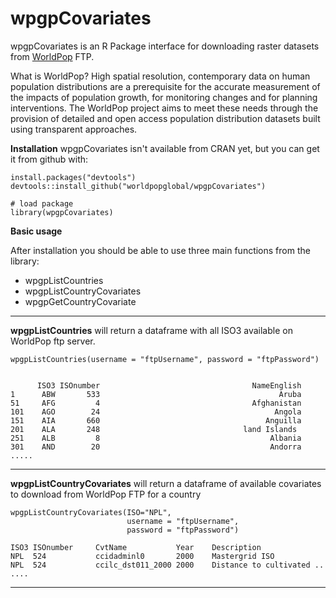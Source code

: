 wpgpCovariates
===================
wpgpCovariates is an R Package interface for downloading raster datasets from [WorldPop](http://www.worldpop.org.uk/) FTP.

What is WorldPop?
High spatial resolution, contemporary data on human population distributions are a prerequisite for the accurate measurement of the impacts of population growth, for monitoring changes and for planning interventions. The WorldPop project aims to meet these needs through the provision of detailed and open access population distribution datasets built using transparent approaches.

**Installation**
wpgpCovariates isn't available from CRAN yet, but you can get it from github with:

    install.packages("devtools")
    devtools::install_github("worldpopglobal/wpgpCovariates")
    
    # load package
    library(wpgpCovariates)
    
**Basic usage**

After installation you should be able to use three main functions from the library:

 - wpgpListCountries
 - wpgpListCountryCovariates
 - wpgpGetCountryCovariate

----------

**wpgpListCountries** will return a dataframe with all ISO3 available on WorldPop ftp server.
```
wpgpListCountries(username = "ftpUsername", password = "ftpPassword")
      
      
      ISO3 ISOnumber                                  NameEnglish
1      ABW       533                                        Aruba
51     AFG         4                                  Afghanistan
101    AGO        24                                       Angola
151    AIA       660                                     Anguilla
201    ALA       248                                land Islands
251    ALB         8                                      Albania
301    AND        20                                      Andorra
.....
```


----------

**wpgpListCountryCovariates** will return a dataframe of available covariates to download from WorldPop FTP for a country
```
wpgpListCountryCovariates(ISO="NPL", 
						  username = "ftpUsername", 
						  password = "ftpPassword")

ISO3 ISOnumber     CvtName           Year    Description
NPL  524           ccidadminl0       2000    Mastergrid ISO 
NPL  524           ccilc_dst011_2000 2000    Distance to cultivated ..
....
```

----------

